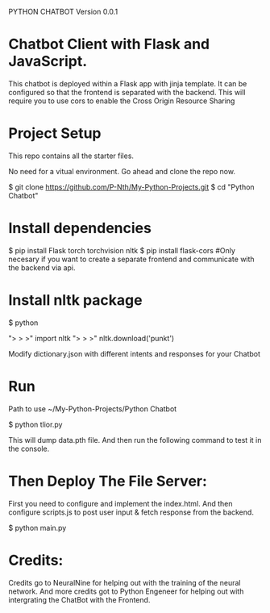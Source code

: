 PYTHON CHATBOT
Version 0.0.1

# Chatbot Client with Flask and JavaScript.

This chatbot is deployed within a Flask app with jinja template.
It can be configured so that the frontend is separated with the backend.
This will require you to use cors to enable the Cross Origin Resource Sharing

# Project Setup

This repo contains all the starter files.

No need for a vitual environment.
Go ahead and clone the repo now.

$ git clone https://github.com/P-Nth/My-Python-Projects.git
$ cd "Python Chatbot"

# Install dependencies

$ pip install Flask torch torchvision nltk
$ pip install flask-cors #Only necesary if you want to create a separate frontend and communicate with the backend via api.

# Install nltk package
$ python

"> > >" import nltk
"> > >" nltk.download('punkt')

Modify dictionary.json with different intents and responses for your Chatbot

# Run

Path to use ~/My-Python-Projects/Python Chatbot

$ python tlior.py

This will dump data.pth file. And then run the following command to test it in the console.

# Then Deploy The File Server:

First you need to configure and implement the index.html.
And then configure scripts.js to post user input & fetch response from the backend.

$ python main.py

# Credits:

Credits go to NeuralNine for helping out with the training of the neural network.
And more credits got to Python Engeneer for helping out with intergrating the ChatBot with the Frontend.
